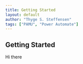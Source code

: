 ```yaml
---
title: Getting Started
layout: default
author: "Thyge S. Steffensen"
tags: ["PAMU", "Power Automate"]
---
```


## Getting Started

Hi there